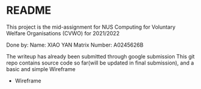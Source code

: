# README

This project is the mid-assignment for NUS Computing for Voluntary Welfare Organisations (CVWO) for 2021/2022

Done by:
Name: XIAO YAN
Matrix Number: A0245626B

The writeup has already been submitted through google submission
This git repo contains source code so far(will be updated in final submission), and a basic and simple Wireframe

* Wireframe
